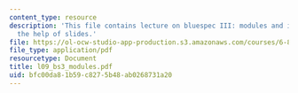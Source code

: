 ```yaml
---
content_type: resource
description: 'This file contains lecture on bluespec III: modules and interfaces with
  the help of slides.'
file: https://ol-ocw-studio-app-production.s3.amazonaws.com/courses/6-884-complex-digital-systems-spring-2005/bfc00da81b59c8275b48ab0268731a20_l09_bs3_modules.pdf
file_type: application/pdf
resourcetype: Document
title: l09_bs3_modules.pdf
uid: bfc00da8-1b59-c827-5b48-ab0268731a20
---
```

